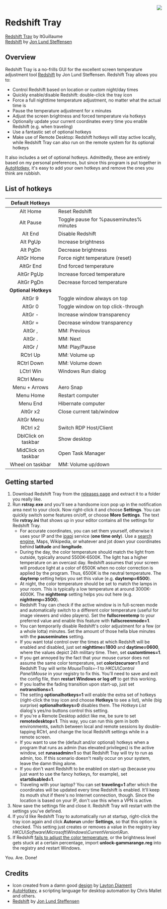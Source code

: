 <img src="https://github.com/ltGuillaume/Redshift-Tray/blob/master/Icons/redshift.ico" align="right"/>

# Redshift Tray
[Redshift Tray](https://github.com/ltGuillaume/Redshift-Tray) by ltGuillaume  
[Redshift](http://jonls.dk/redshift) by [Jon Lund Steffensen](https://github.com/jonls) 

## Overview
Redshift Tray is a no-frills GUI for the excellent screen temperature adjustment tool [Redshift](http://jonls.dk/redshift) by Jon Lund Steffensen. Redshift Tray allows you to:

- Control Redshift based on location or custom night/day times
- Quickly enable/disable Redshift: double-click the tray icon
- Force a full nighttime temperature adjustment, no matter what the actual time is
- Pause the temperature adjustment for x minutes
- Adjust the screen brightness and forced temperature via hotkeys
- Optionally update your current coordinates every time you enable Redshift (e.g. when traveling)
- Use a fantastic set of optional hotkeys
- Make use of Remote Desktop: Redshift hotkeys will stay active locally, while Redshift Tray can also run on the remote system for its optional hotkeys

It also includes a set of optional hotkeys. Admittedly, these are entirely based on my personal preferences, but since this program is put together in [AutoHotkey](http://www.autohotkey.com), it's easy to add your own hotkeys and remove the ones you think are rubbish.

## List of hotkeys

__Default Hotkeys__ | &nbsp;
:---: |---
Alt Home | Reset Redshift
Alt Pause | Toggle pause for %pauseminutes% minutes
Alt End | Disable Redshift
Alt PgUp | Increase brightness
Alt PgDn | Decrease brightness
AltGr Home | Force night temperature (reset)
AltGr End | End forced temperature
AltGr PgUp | Increase forced temperature
AltGr PgDn | Decrease forced temperature
__Optional Hotkeys__ | &nbsp;
AltGr 9 | Toggle window always on top
AltGr 0 | Toggle window on top click-through
AltGr - | Increase window transparency
AltGr = | Decrease window transparency
AltGr , | MM: Previous
AltGr . | MM: Next
AltGr / | MM: Play/Pause
RCtrl Up | MM: Volume up
RCtrl Down | MM: Volume down
LCtrl Win | Windows Run dialog
RCtrl Menu | 
Menu + Arrows | Aero Snap
Menu Home | Restart computer
Menu End | Hibernate computer
AltGr x2 | Close current tab/window
AltGr Menu | 
RCtrl x2 | Switch RDP Host/Client
DblClick on taskbar | Show desktop
MidClick on taskbar | Open Task Manager
Wheel on taskbar | MM: Volume up/down

## Getting started
1. Download Redshift Tray from the [releases page](https://github.com/ltGuillaume/Redshift-Tray/releases) and extract it to a folder you really like.
2. Run __rstray.exe__ and you'll see a handsome icon pop up in the notification area next to your clock. Now right-click it and choose __Settings__. You can quickly switch some features on/off, or choose __More Settings__. The text file __rstray.ini__ that shows up in your editor contains all the settings for Redshift Tray.
    - For accurate coordinates, you can set them yourself, otherwise it uses your IP and the [ipapi](https://ipapi.co) service (__one time only__). Use a <a href="https://encrypted.google.com/search?q=Amsterdam+coordinates">search engine</a>, Maps, Wikipedia, or whatever and jot down your coordinates behind __latitude__ and __longitude__.
    - During the day, the color temperature should match the light from outside, typically around 5500K-6500K. The light has a higher temperature on an overcast day. Redshift assumes that your screen will produce light at a color of 6500K when no color correction is applied by the program. Thus, 6500K is the neutral temperature. The __daytemp__ setting helps you set this value (e.g. __daytemp=6500__).
    - At night, the color temperature should be set to match the lamps in your room. This is typically a low temperature at around 3000K-4000K. The __nighttemp__ setting helps you out here (e.g. __nighttemp=3500__).
    - Redshift Tray can check if the active window is in full-screen mode and automatically switch to a different color temperature (useful for image viewers and video players). Set the __fullscreentemp__ to your preferred value and enable this feature with __fullscreenmode=1__.
    - You can temporarily disable Redshift's color adjustment for a few (or a whole lotta) minutes. Set the amount of those hella blue minutes with the __pauseminutes__ setting.
    - If you want total control over the times at which Redshift will be enabled and disabled, just set __nighttime=1800__ and __daytime=0600__, where the values depict 24h military time. Then, set __customtimes=1__.
    - If you get annoyed by the fact that your mouse cursor does not assume the same color temperature, set __colorizecursor=1__ and Redshift Tray will write _MouseTrails=-1_ to _HKCU\Control Panel\Mouse_ in your registry to fix this. You'll need to save and exit the config file, then __restart Windows or log off__ to get this working.
    - If you loathe the fading transition upon start-up, just set __notransitions=1__.
    - The setting __optionalhotkeys=1__ will enable the extra set of hotkeys (right-click the tray icon and choose __Hotkeys__ to see a list), while (big surprise) __optionalhotkeys=0__ disables them. The _Hotkeys List_ dialog's yes/no buttons control this setting.
    - If you're a Remote Desktop addict like me, be sure to set __remotedesktop=1__. This way, you can run this gem in both environments, switch between local and remote sessions by double-tapping RCtrl, and change the local Redshift settings while in a remote screen.
    - If you want to use the (default and/or optional) hotkeys when a program that runs as admin (has elevated privileges) is the active window, set __runasadmin=1__ so that Redshift Tray will try to run as admin, too. If this scenario doesn't really occur on your system, leave the damn thing alone.
    - If you don't want Redshift to be enabled on start-up (because you just want to use the fancy hotkeys, for example), set __startdisabled=1__.
    - Traveling with your laptop? You can set __traveling=1__ after which the coordinates will be updated every time Redshift is enabled. It'll keep its mouth shut if there's no Internet connection, though. Since the location is based on your IP, don't use this when a VPN is active.
3. Now save the settings file and close it. Redshift Tray will restart with the settings you've defined.
4. If you'd like Redshift Tray to automatically run at startup, right-click the tray icon again and click __Autorun__ under __Settings__, so that this option is checked. This setting just creates or removes a value in the registry key _HKCU\Software\Microsoft\Windows\CurrentVersion\Run_.
5. If Redshift [fails to adjust the color temperature](http://jonls.dk/2010/09/windows-gamma-adjustments), or the brightness level gets stuck at a certain percentage, import __unlock-gammarange.reg__ into the registry and restart Windows.

You. Are. Done!

## Credits
* Icon created from a damn good [design](http://www.laytondiament.com/blog/2015/5/3/design-chill-sunset-icon) by [Layton Diament](http://www.laytondiament.com)  
* [AutoHotkey](https://www.autohotkey.com), a scripting language for desktop automation by Chris Mallet and others.  
* [Redshift](http://jonls.dk/redshift) by [Jon Lund Steffensen](https://github.com/jonls)
